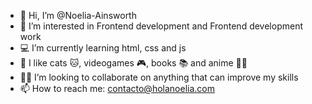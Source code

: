 - 👋 Hi, I’m @Noelia-Ainsworth
- 👀 I’m interested in Frontend development and Frontend development work
- 💻 I’m currently learning html, css and js
- 💖 I like cats 🐱, videogames 🎮, books 📚 and anime 🐱‍👤
- 🐱‍💻 I’m looking to collaborate on anything that can improve my skills
- 📫 How to reach me:  contacto@holanoelia.com

<!---
Noelia-Ainsworth/Noelia-Ainsworth is a ✨ special ✨ repository because its `README.md` (this file) appears on your GitHub profile.
You can click the Preview link to take a look at your changes.
--->
